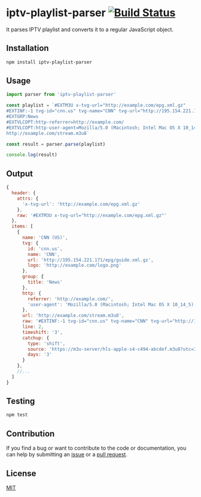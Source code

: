 # iptv-playlist-parser [![Build Status](https://app.travis-ci.com/freearhey/iptv-playlist-parser.svg?branch=master)](https://app.travis-ci.com/freearhey/iptv-playlist-parser)

It parses IPTV playlist and converts it to a regular JavaScript object.

## Installation

```sh
npm install iptv-playlist-parser
```

## Usage

```js
import parser from 'iptv-playlist-parser'

const playlist = `#EXTM3U x-tvg-url="http://example.com/epg.xml.gz"
#EXTINF:-1 tvg-id="cnn.us" tvg-name="CNN" tvg-url="http://195.154.221.171/epg/guide.xml.gz" timeshift="3" catchup="shift" catchup-days="3" catchup-source="https://m3u-server/hls-apple-s4-c494-abcdef.m3u8?utc=325234234&lutc=3123125324" tvg-logo="http://example.com/logo.png" group-title="News",CNN (US)
#EXTGRP:News
#EXTVLCOPT:http-referrer=http://example.com/
#EXTVLCOPT:http-user-agent=Mozilla/5.0 (Macintosh; Intel Mac OS X 10_14_5)
http://example.com/stream.m3u8`

const result = parser.parse(playlist)

console.log(result)
```

## Output

```js
{
  header: {
    attrs: {
      'x-tvg-url': 'http://example.com/epg.xml.gz'
    },
    raw: '#EXTM3U x-tvg-url="http://example.com/epg.xml.gz"'
  },
  items: [
    {
      name: 'CNN (US)',
      tvg: {
        id: 'cnn.us',
        name: 'CNN',
        url: 'http://195.154.221.171/epg/guide.xml.gz',
        logo: 'http://example.com/logo.png'
      },
      group: {
        title: 'News'
      },
      http: {
        referrer: 'http://example.com/',
        'user-agent': 'Mozilla/5.0 (Macintosh; Intel Mac OS X 10_14_5)'
      },
      url: 'http://example.com/stream.m3u8',
      raw: '#EXTINF:-1 tvg-id="cnn.us" tvg-name="CNN" tvg-url="http://195.154.221.171/epg/guide.xml.gz" tvg-logo="http://example.com/logo.png" group-title="News",CNN (US)\n#EXTVLCOPT:http-referrer=http://example.com/\n#EXTVLCOPT:http-user-agent=Mozilla/5.0 (Macintosh; Intel Mac OS X 10_14_5)\nhttp://example.com/stream.m3u8',
      line: 2,
      timeshift: '3',
      catchup: {
        type: 'shift',
        source: 'https://m3u-server/hls-apple-s4-c494-abcdef.m3u8?utc=325234234&lutc=3123125324',
        days: '3'
      }
    },
    //...
  ]
}
```

## Testing

```sh
npm test
```

## Contribution

If you find a bug or want to contribute to the code or documentation, you can help by submitting an [issue](https://github.com/freearhey/iptv-playlist-parser/issues) or a [pull request](https://github.com/freearhey/iptv-playlist-parser/pulls).

## License

[MIT](LICENSE)
